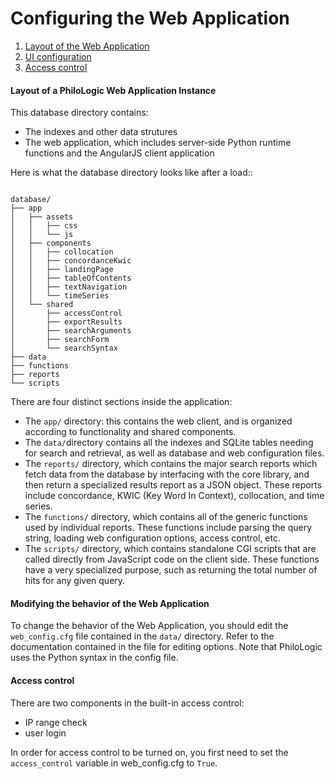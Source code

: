 Configuring the Web Application
========================================

1. [Layout of the Web Application](#layout)
2. [UI configuration](#ui)
3. [Access control](#access)

#### <a name="layout"></a>Layout of a PhiloLogic Web Application Instance ####

This database directory contains:
* The indexes and other data strutures
* The web application, which includes server-side Python runtime functions and the AngularJS client application

Here is what the database directory looks like after a load::
<pre><code>
database/
├── app
│   ├── assets
│   │   ├── css
│   │   └── js
│   ├── components
│   │   ├── collocation
│   │   ├── concordanceKwic
│   │   ├── landingPage
│   │   ├── tableOfContents
│   │   ├── textNavigation
│   │   └── timeSeries
│   └── shared
│       ├── accessControl
│       ├── exportResults
│       ├── searchArguments
│       ├── searchForm
│       └── searchSyntax
├── data
├── functions
├── reports
└── scripts
</code></pre>

There are four distinct sections inside the application:
* The `app/` directory: this contains the web client, and is organized according to functionality and shared components.
* The `data/`directory contains all the indexes and SQLite tables needing for search and retrieval, as well as database and web configuration files.
* The `reports/` directory, which contains the major search reports which fetch data from the database by interfacing with the core library, and then return a specialized results report as a JSON object. These reports include concordance, KWIC (Key Word In Context), collocation, and time series. 
* The `functions/` directory, which contains all of the generic functions used by individual reports. These functions include parsing the query string, loading web configuration options, access control, etc. 
* The `scripts/` directory, which contains standalone CGI scripts that are called directly from JavaScript code on the client side. These functions have a very specialized purpose, such as returning the total number of hits for any given query.

#### <a name="ui"></a>Modifying the behavior of the Web Application ####

To change the behavior of the Web Application, you should edit the `web_config.cfg` file contained in the `data/` directory. Refer to the documentation contained in the file for editing options. Note that PhiloLogic uses the Python syntax in the config file.

#### <a name="access"></a>Access control ####

There are two components in the built-in access control:
* IP range check
* user login

In order for access control to be turned on, you first need to set the `access_control` variable in web_config.cfg to `True`.

